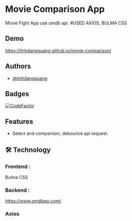 

# Movie Comparison App
Movie Fight App use omdb api. #USED AXIOS, BULMA CSS




## Demo

https://linhdangquang.github.io/movie-comparison/


## Authors

- [@linhdangquang](https://www.github.com/linhdangquang)


## Badges
[![CodeFactor](https://www.codefactor.io/repository/github/linhdangquang/movie-comparison/badge)](https://www.codefactor.io/repository/github/linhdangquang/movie-comparison)




## Features

- Select and comparison, debounce api request.


## 🛠 Technology
### Frontend :
Bulma CSS
### Backend :
https://www.omdbapi.com/

### Axios


